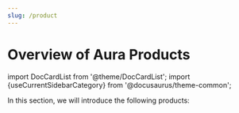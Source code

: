 ```yaml
---
slug: /product
---
```


# Overview of Aura Products

import DocCardList from '@theme/DocCardList';
import {useCurrentSidebarCategory} from '@docusaurus/theme-common';

In this section, we will introduce the following products:

<DocCardList items={useCurrentSidebarCategory().items}/>